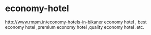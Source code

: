 # economy-hotel
http://www.rmpm.in/economy-hotels-in-bikaner economy hotel , best economy hotel ,premium economy hotel ,quality economy hotel .etc.
